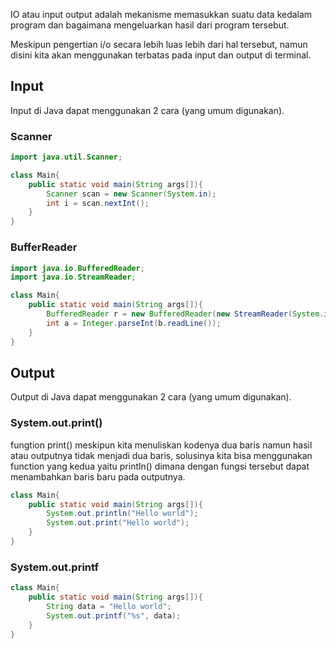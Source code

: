 IO atau input output adalah mekanisme memasukkan suatu data kedalam program dan
bagaimana mengeluarkan hasil dari program tersebut.

Meskipun pengertian i/o secara lebih luas lebih dari hal tersebut, namun disini
kita akan menggunakan terbatas pada input dan output di terminal.

## Input

Input di Java dapat menggunakan 2 cara (yang umum digunakan).

### Scanner

```java
import java.util.Scanner;

class Main{
    public static void main(String args[]){
        Scanner scan = new Scanner(System.in);
        int i = scan.nextInt();
    }
}
```

### BufferReader

```java
import java.io.BufferedReader;
import java.io.StreamReader;

class Main{
    public static void main(String args[]){
        BufferedReader r = new BufferedReader(new StreamReader(System.in));
        int a = Integer.parseInt(b.readLine());
    }
}
```

## Output

Output di Java dapat menggunakan 2 cara (yang umum digunakan).

### System.out.print()

fungtion print() meskipun kita menuliskan kodenya dua baris namun hasil atau outputnya tidak menjadi dua baris, solusinya kita bisa menggunakan function yang kedua yaitu println() dimana dengan fungsi tersebut dapat menambahkan baris baru pada outputnya.

```java
class Main{
    public static void main(String args[]){
        System.out.println("Hello world");
        System.out.print("Hello world");
    }
}
```

### System.out.printf

```java
class Main{
    public static void main(String args[]){
        String data = "Hello world";
        System.out.printf("%s", data);
    }
}
```
